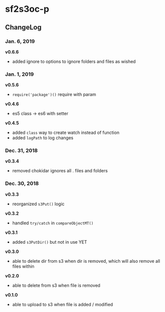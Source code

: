 # sf2s3oc-p

## ChangeLog
### Jan. 6, 2019
**v0.6.6**
- added ignore to options to ignore folders and files as wished

### Jan. 1, 2019
**v0.5.6**
- `require('package')()` require with param

**v0.4.6**
- es5 class -> es6 with setter

**v0.4.5**
- added `class` way to create watch instead of function
- added `logPath` to log changes

### Dec. 31, 2018
**v0.3.4**
- removed chokidar ignores all . files and folders

### Dec. 30, 2018
**v0.3.3**
- reorganized `s3Put()` logic

**v0.3.2**
- handled `try/catch` in `compareObjectMT()`

**v0.3.1**
- added `s3PutDir()` but not in use YET

**v0.3.0**
- able to delete dir from s3 when dir is removed, which will also remove all files within

**v0.2.0**
- able to delete from s3 when file is removed

**v0.1.0**
- able to upload to s3 when file is added / modified
